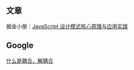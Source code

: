 ## 文章

掘金小册：[JavaScript 设计模式核心原理与应用实践](https://juejin.cn/book/6844733790204461070/section)



## Google

[什么是耦合，解耦合](https://blog.csdn.net/qq_24499615/article/details/77821896)

